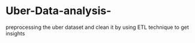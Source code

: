 # Uber-Data-analysis-
preprocessing the uber dataset and clean it by using ETL technique to get insights
